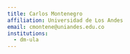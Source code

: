 ```yaml
---
title: Carlos Montenegro
affiliation: Universidad de Los Andes
email: cmontene@uniandes.edu.co
institutions:
  - dm-ula
---
```


